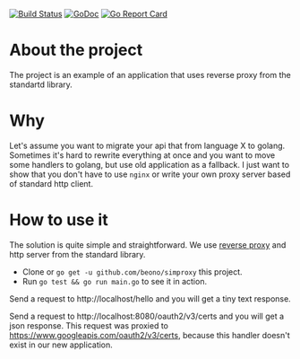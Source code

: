[![Build Status](https://travis-ci.org/beono/simproxy.svg?branch=master)](https://travis-ci.org/beono/simproxy)
[![GoDoc](https://godoc.org/github.com/beono/simproxy?status.svg)](https://godoc.org/github.com/beono/simproxy)
[![Go Report Card](https://goreportcard.com/badge/github.com/beono/simproxy)](https://goreportcard.com/report/github.com/beono/simproxy)

# About the project
The project is an example of an application that uses reverse proxy from the standartd library.

# Why
Let's assume you want to migrate your api that from language X to golang.
Sometimes it's hard to rewrite everything at once and you want to move some handlers to golang, but use old application as a fallback.
I just want to show that you don't have to use `nginx` or write your own proxy server based of standard http client.

# How to use it
The solution is quite simple and straightforward.
We use [reverse proxy](https://golang.org/pkg/net/http/httputil/#NewSingleHostReverseProxy) and http server from the standard library.
* Clone or `go get -u github.com/beono/simproxy` this project.
* Run `go test && go run main.go` to see it in action.

Send a request to http://localhost/hello and you will get a tiny text response.

Send a request to http://localhost:8080/oauth2/v3/certs and you will get a json response.
This request was proxied to https://www.googleapis.com/oauth2/v3/certs, because this handler doesn't exist in our new application.


